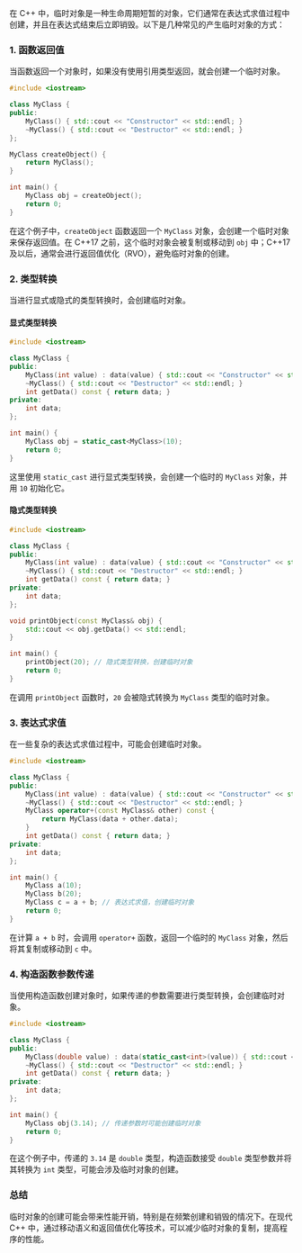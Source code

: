 在 C++ 中，临时对象是一种生命周期短暂的对象，它们通常在表达式求值过程中创建，并且在表达式结束后立即销毁。以下是几种常见的产生临时对象的方式：

### 1. 函数返回值
当函数返回一个对象时，如果没有使用引用类型返回，就会创建一个临时对象。

```cpp
#include <iostream>

class MyClass {
public:
    MyClass() { std::cout << "Constructor" << std::endl; }
    ~MyClass() { std::cout << "Destructor" << std::endl; }
};

MyClass createObject() {
    return MyClass();
}

int main() {
    MyClass obj = createObject();
    return 0;
}
```

在这个例子中，`createObject` 函数返回一个 `MyClass` 对象，会创建一个临时对象来保存返回值。在 C++17 之前，这个临时对象会被复制或移动到 `obj` 中；C++17 及以后，通常会进行返回值优化（RVO），避免临时对象的创建。

### 2. 类型转换
当进行显式或隐式的类型转换时，会创建临时对象。

#### 显式类型转换
```cpp
#include <iostream>

class MyClass {
public:
    MyClass(int value) : data(value) { std::cout << "Constructor" << std::endl; }
    ~MyClass() { std::cout << "Destructor" << std::endl; }
    int getData() const { return data; }
private:
    int data;
};

int main() {
    MyClass obj = static_cast<MyClass>(10);
    return 0;
}
```

这里使用 `static_cast` 进行显式类型转换，会创建一个临时的 `MyClass` 对象，并用 `10` 初始化它。

#### 隐式类型转换
```cpp
#include <iostream>

class MyClass {
public:
    MyClass(int value) : data(value) { std::cout << "Constructor" << std::endl; }
    ~MyClass() { std::cout << "Destructor" << std::endl; }
    int getData() const { return data; }
private:
    int data;
};

void printObject(const MyClass& obj) {
    std::cout << obj.getData() << std::endl;
}

int main() {
    printObject(20); // 隐式类型转换，创建临时对象
    return 0;
}
```

在调用 `printObject` 函数时，`20` 会被隐式转换为 `MyClass` 类型的临时对象。

### 3. 表达式求值
在一些复杂的表达式求值过程中，可能会创建临时对象。

```cpp
#include <iostream>

class MyClass {
public:
    MyClass(int value) : data(value) { std::cout << "Constructor" << std::endl; }
    ~MyClass() { std::cout << "Destructor" << std::endl; }
    MyClass operator+(const MyClass& other) const {
        return MyClass(data + other.data);
    }
    int getData() const { return data; }
private:
    int data;
};

int main() {
    MyClass a(10);
    MyClass b(20);
    MyClass c = a + b; // 表达式求值，创建临时对象
    return 0;
}
```

在计算 `a + b` 时，会调用 `operator+` 函数，返回一个临时的 `MyClass` 对象，然后将其复制或移动到 `c` 中。

### 4. 构造函数参数传递
当使用构造函数创建对象时，如果传递的参数需要进行类型转换，会创建临时对象。

```cpp
#include <iostream>

class MyClass {
public:
    MyClass(double value) : data(static_cast<int>(value)) { std::cout << "Constructor" << std::endl; }
    ~MyClass() { std::cout << "Destructor" << std::endl; }
    int getData() const { return data; }
private:
    int data;
};

int main() {
    MyClass obj(3.14); // 传递参数时可能创建临时对象
    return 0;
}
```

在这个例子中，传递的 `3.14` 是 `double` 类型，构造函数接受 `double` 类型参数并将其转换为 `int` 类型，可能会涉及临时对象的创建。

### 总结
临时对象的创建可能会带来性能开销，特别是在频繁创建和销毁的情况下。在现代 C++ 中，通过移动语义和返回值优化等技术，可以减少临时对象的复制，提高程序的性能。